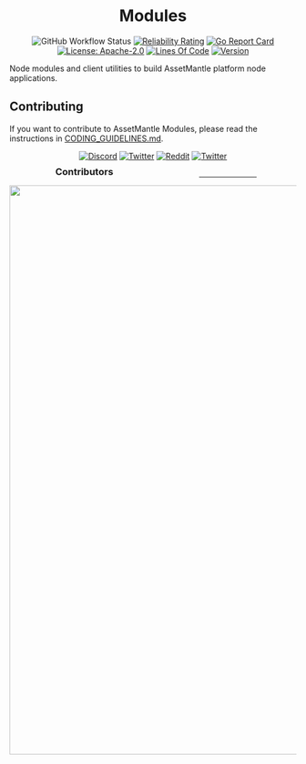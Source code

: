 <div align="center">
  <h1>Modules</h1>

![GitHub Workflow Status](https://github.com/assetmantle/modules/actions/workflows/test.yml/badge.svg)
[![Reliability Rating](https://sonarcloud.io/api/project_badges/measure?project=AssetMantle_modules&metric=reliability_rating)](https://sonarcloud.io/summary/new_code?id=AssetMantle_modules)
[![Go Report Card](https://goreportcard.com/badge/github.com/assetmantle/modules)](https://goreportcard.com/report/github.com/assetmantle/modules)
[![License: Apache-2.0](https://img.shields.io/github/license/assetmantle/modules.svg)](https://github.com/assetmantle/modules/blob/main/LICENSE)
[![Lines Of Code](https://img.shields.io/tokei/lines/github/assetmantle/modules)](https://github.com/assetmantle/modules)
[![Version](https://img.shields.io/github/tag/assetmantle/modules.svg?cacheSeconds=3600)](https://github.com/assetmantle/modules/latest)

</div>

Node modules and client utilities to build AssetMantle platform node applications.

## Contributing

If you want to contribute to AssetMantle Modules, please read the instructions in [CODING_GUIDELINES.md](CODING_GUIDELINES.md).

<div align="center">

[![Discord](https://dcbadge.vercel.app/api/server/8tSZ2NPSnS)](https://discord.gg/8tSZ2NPSnS)
[![Twitter](https://img.shields.io/twitter/follow/AssetMantle?color=blue&label=Twitter&style=for-the-badge&cacheSeconds=3600&logo=twitter)](https://twitter.com/AssetMantle)
[![Reddit](https://img.shields.io/reddit/subreddit-subscribers/AssetMantle?style=for-the-badge&cacheSeconds=3600&logo=reddit&label=Reddit%20r/assetmantle&logoColor=white)](https://www.reddit.com/r/AssetMantle/)
[![Twitter](https://img.shields.io/youtube/channel/subscribers/UCQkov-0kol99KGMxyXc-a6Q?label=YouTube&cacheSeconds=3600&logoColor=red&style=for-the-badge&logo=YouTube)](https://www.youtube.com/channel/UCQkov-0kol99KGMxyXc-a6Q/videos)

</div>

<div align="center">
    <div style="display:flex; justify-content:space-around;">
        <h3 style="margin:-5px 10px 5px;">Contributors</h3>
        <hr align="left" width="20%">
    </div>
    <img src="https://contrib.rocks/image?repo=assetmantle/modules&columns=80" style="width:1000;"/>
</div>
